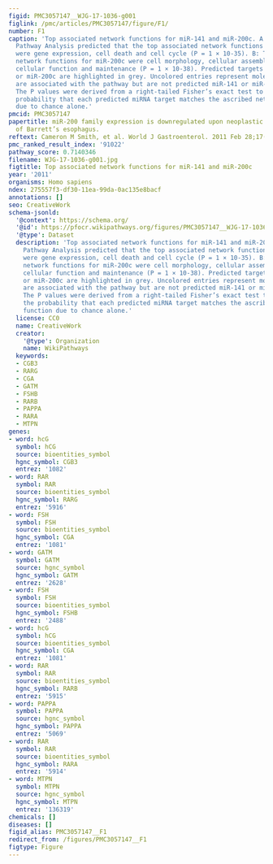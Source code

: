```yaml
---
figid: PMC3057147__WJG-17-1036-g001
figlink: /pmc/articles/PMC3057147/figure/F1/
number: F1
caption: 'Top associated network functions for miR-141 and miR-200c. A: Ingenuity
  Pathway Analysis predicted that the top associated network functions for miR-141
  were gene expression, cell death and cell cycle (P = 1 × 10-35). B: The top associated
  network functions for miR-200c were cell morphology, cellular assembly and organization,
  cellular function and maintenance (P = 1 × 10-38). Predicted targets of miR-141
  or miR-200c are highlighted in grey. Uncolored entries represent molecules that
  are associated with the pathway but are not predicted miR-141 or miR-200c targets.
  The P values were derived from a right-tailed Fisher’s exact test to calculate the
  probability that each predicted miRNA target matches the ascribed network function
  due to chance alone.'
pmcid: PMC3057147
papertitle: miR-200 family expression is downregulated upon neoplastic progression
  of Barrett’s esophagus.
reftext: Cameron M Smith, et al. World J Gastroenterol. 2011 Feb 28;17(8):1036-1044.
pmc_ranked_result_index: '91022'
pathway_score: 0.7140346
filename: WJG-17-1036-g001.jpg
figtitle: Top associated network functions for miR-141 and miR-200c
year: '2011'
organisms: Homo sapiens
ndex: 275557f3-df30-11ea-99da-0ac135e8bacf
annotations: []
seo: CreativeWork
schema-jsonld:
  '@context': https://schema.org/
  '@id': https://pfocr.wikipathways.org/figures/PMC3057147__WJG-17-1036-g001.html
  '@type': Dataset
  description: 'Top associated network functions for miR-141 and miR-200c. A: Ingenuity
    Pathway Analysis predicted that the top associated network functions for miR-141
    were gene expression, cell death and cell cycle (P = 1 × 10-35). B: The top associated
    network functions for miR-200c were cell morphology, cellular assembly and organization,
    cellular function and maintenance (P = 1 × 10-38). Predicted targets of miR-141
    or miR-200c are highlighted in grey. Uncolored entries represent molecules that
    are associated with the pathway but are not predicted miR-141 or miR-200c targets.
    The P values were derived from a right-tailed Fisher’s exact test to calculate
    the probability that each predicted miRNA target matches the ascribed network
    function due to chance alone.'
  license: CC0
  name: CreativeWork
  creator:
    '@type': Organization
    name: WikiPathways
  keywords:
  - CGB3
  - RARG
  - CGA
  - GATM
  - FSHB
  - RARB
  - PAPPA
  - RARA
  - MTPN
genes:
- word: hcG
  symbol: hCG
  source: bioentities_symbol
  hgnc_symbol: CGB3
  entrez: '1082'
- word: RAR
  symbol: RAR
  source: bioentities_symbol
  hgnc_symbol: RARG
  entrez: '5916'
- word: FSH
  symbol: FSH
  source: bioentities_symbol
  hgnc_symbol: CGA
  entrez: '1081'
- word: GATM
  symbol: GATM
  source: hgnc_symbol
  hgnc_symbol: GATM
  entrez: '2628'
- word: FSH
  symbol: FSH
  source: bioentities_symbol
  hgnc_symbol: FSHB
  entrez: '2488'
- word: hcG
  symbol: hCG
  source: bioentities_symbol
  hgnc_symbol: CGA
  entrez: '1081'
- word: RAR
  symbol: RAR
  source: bioentities_symbol
  hgnc_symbol: RARB
  entrez: '5915'
- word: PAPPA
  symbol: PAPPA
  source: hgnc_symbol
  hgnc_symbol: PAPPA
  entrez: '5069'
- word: RAR
  symbol: RAR
  source: bioentities_symbol
  hgnc_symbol: RARA
  entrez: '5914'
- word: MTPN
  symbol: MTPN
  source: hgnc_symbol
  hgnc_symbol: MTPN
  entrez: '136319'
chemicals: []
diseases: []
figid_alias: PMC3057147__F1
redirect_from: /figures/PMC3057147__F1
figtype: Figure
---
```

